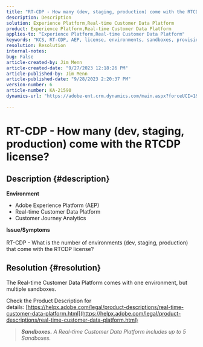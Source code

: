 ```yaml
---
title: "RT-CDP - How many (dev, staging, production) come with the RTCDP license?"
description: Description
solution: Experience Platform,Real-time Customer Data Platform
product: Experience Platform,Real-time Customer Data Platform
applies-to: "Experience Platform,Real-time Customer Data Platform"
keywords: "KCS, RT-CDP, AEP, license, environments, sandboxes, provisioning, Customer Journey Analytics, dev, staging, production, Adobe Experience Platform"
resolution: Resolution
internal-notes: 
bug: False
article-created-by: Jim Menn
article-created-date: "9/27/2023 12:18:26 PM"
article-published-by: Jim Menn
article-published-date: "9/28/2023 2:20:37 PM"
version-number: 6
article-number: KA-21590
dynamics-url: "https://adobe-ent.crm.dynamics.com/main.aspx?forceUCI=1&pagetype=entityrecord&etn=knowledgearticle&id=4ffb62f5-2f5d-ee11-be6f-6045bd006268"

---
```

# RT-CDP - How many (dev, staging, production) come with the RTCDP license?

## Description {#description}

<b>Environment</b>
- Adobe Experience Platform (AEP)
- Real-time Customer Data Platform
- Customer Journey Analytics




<b>Issue/Symptoms</b>
<br><br>RT-CDP - What is the number of environments (dev, staging, production) that come with the RTCDP license?<br>

## Resolution {#resolution}


The Real-time Customer Data Platform comes with one environment, but multiple sandboxes.

Check the Product Description for details: [https://helpx.adobe.com/legal/product-descriptions/real-time-customer-data-platform.html](https://helpx.adobe.com/legal/product-descriptions/real-time-customer-data-platform.html)


> <b>*Sandboxes.</b> A Real-time Customer Data Platform includes up to 5 Sandboxes.*

